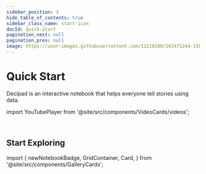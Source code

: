 ```yaml
---
sidebar_position: 3
hide_table_of_contents: true
sidebar_class_name: start-icon
docId: quick-start
pagination_next: null
pagination_prev: null
image: https://user-images.githubusercontent.com/12210180/162471244-15b6b5ba-5ed3-45ee-a6e0-475d1b018053.png
---
```


# Quick Start

Decipad is an interactive notebook that helps everyone tell stories using data.

import YouTubePlayer from '@site/src/components/VideoCards/videos';

<YouTubePlayer videoId="fFm_EjSJmmc" thumbnailUrl="/docs/img/thumbnails/thumbnail-welcome.png"/>

<br/>

## Start Exploring

import {
newNotebookBadge,
GridContainer,
Card,
} from '@site/src/components/GalleryCards';

<GridContainer>
              <Card
                title="Templates"
                notebook="/docs/gallery"
                description="Notebooks to get you started."
              />
              <Card
                title="Videos"
                notebook="/docs/videos"
                description="Watch quick videos on all things Decipad."
              />
              <Card
                title="Notebooks"
                notebook="/docs/quick-start/formulas"
                description="Combine numbers and narrative to share insights on data."
              />
              <Card
                title="Formulas"
                notebook="/docs/quick-start/formulas"
                description="Create quick calculations people can follow."
              />
              <Card
                title="Tables"
                notebook="/docs/quick-start/tables"
                description="Organize data and create quick calculations."
              />
              <Card
                title="Charts"
                notebook="/docs/quick-start/charts"
                description="Create quick visualizations for your data."
              />
              <Card
                title="Data Views"
                notebook="/docs/quick-start/data-views"
                description="Pivot your data to quickly highlight information."
              />
              <Card
                title="Interactive Widgets"
                notebook="/docs/quick-start/widgets"
                description="Explore data in real-time and create interactive notebooks."
              />
              <Card
                title="Inline Results"
                notebook="/docs/quick-start/inline-results"
                description="Explain results and conclusions."
              />
             <Card
                title="Data Integrations"
                notebook="/docs/integrations/basics"
                description="Quickly import data to analyze and visualize."
              />
            </GridContainer>
